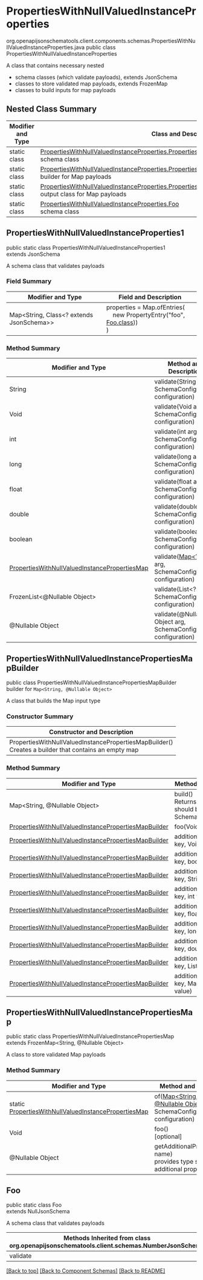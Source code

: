 # PropertiesWithNullValuedInstanceProperties
org.openapijsonschematools.client.components.schemas.PropertiesWithNullValuedInstanceProperties.java
public class PropertiesWithNullValuedInstanceProperties

A class that contains necessary nested
- schema classes (which validate payloads), extends JsonSchema
- classes to store validated map payloads, extends FrozenMap
- classes to build inputs for map payloads

## Nested Class Summary
| Modifier and Type | Class and Description |
| ----------------- | ---------------------- |
| static class | [PropertiesWithNullValuedInstanceProperties.PropertiesWithNullValuedInstanceProperties1](#propertieswithnullvaluedinstanceproperties1)<br> schema class |
| static class | [PropertiesWithNullValuedInstanceProperties.PropertiesWithNullValuedInstancePropertiesMapBuilder](#propertieswithnullvaluedinstancepropertiesmapbuilder)<br> builder for Map payloads |
| static class | [PropertiesWithNullValuedInstanceProperties.PropertiesWithNullValuedInstancePropertiesMap](#propertieswithnullvaluedinstancepropertiesmap)<br> output class for Map payloads |
| static class | [PropertiesWithNullValuedInstanceProperties.Foo](#foo)<br> schema class |

## PropertiesWithNullValuedInstanceProperties1
public static class PropertiesWithNullValuedInstanceProperties1<br>
extends JsonSchema

A schema class that validates payloads

### Field Summary
| Modifier and Type | Field and Description |
| ----------------- | ---------------------- |
| Map<String, Class<? extends JsonSchema>> | properties = Map.ofEntries(<br>&nbsp;&nbsp;&nbsp;&nbsp;new PropertyEntry("foo", [Foo.class](#foo)))<br>)<br> |

### Method Summary
| Modifier and Type | Method and Description |
| ----------------- | ---------------------- |
| String | validate(String arg, SchemaConfiguration configuration) |
| Void | validate(Void arg, SchemaConfiguration configuration) |
| int | validate(int arg, SchemaConfiguration configuration) |
| long | validate(long arg, SchemaConfiguration configuration) |
| float | validate(float arg, SchemaConfiguration configuration) |
| double | validate(double arg, SchemaConfiguration configuration) |
| boolean | validate(boolean arg, SchemaConfiguration configuration) |
| [PropertiesWithNullValuedInstancePropertiesMap](#propertieswithnullvaluedinstancepropertiesmap) | validate([Map&lt;?, ?&gt;](#propertieswithnullvaluedinstancepropertiesmapbuilder) arg, SchemaConfiguration configuration) |
| FrozenList<@Nullable Object> | validate(List<?> arg, SchemaConfiguration configuration) |
| @Nullable Object | validate(@Nullable Object arg, SchemaConfiguration configuration) |
## PropertiesWithNullValuedInstancePropertiesMapBuilder
public class PropertiesWithNullValuedInstancePropertiesMapBuilder<br>
builder for `Map<String, @Nullable Object>`

A class that builds the Map input type

### Constructor Summary
| Constructor and Description |
| --------------------------- |
| PropertiesWithNullValuedInstancePropertiesMapBuilder()<br>Creates a builder that contains an empty map |

### Method Summary
| Modifier and Type | Method and Description |
| ----------------- | ---------------------- |
| Map<String, @Nullable Object> | build()<br>Returns map input that should be used with Schema.validate |
| [PropertiesWithNullValuedInstancePropertiesMapBuilder](#propertieswithnullvaluedinstancepropertiesmapbuilder) | foo(Void value) |
| [PropertiesWithNullValuedInstancePropertiesMapBuilder](#propertieswithnullvaluedinstancepropertiesmapbuilder) | additionalProperty(String key, Void value) |
| [PropertiesWithNullValuedInstancePropertiesMapBuilder](#propertieswithnullvaluedinstancepropertiesmapbuilder) | additionalProperty(String key, boolean value) |
| [PropertiesWithNullValuedInstancePropertiesMapBuilder](#propertieswithnullvaluedinstancepropertiesmapbuilder) | additionalProperty(String key, String value) |
| [PropertiesWithNullValuedInstancePropertiesMapBuilder](#propertieswithnullvaluedinstancepropertiesmapbuilder) | additionalProperty(String key, int value) |
| [PropertiesWithNullValuedInstancePropertiesMapBuilder](#propertieswithnullvaluedinstancepropertiesmapbuilder) | additionalProperty(String key, float value) |
| [PropertiesWithNullValuedInstancePropertiesMapBuilder](#propertieswithnullvaluedinstancepropertiesmapbuilder) | additionalProperty(String key, long value) |
| [PropertiesWithNullValuedInstancePropertiesMapBuilder](#propertieswithnullvaluedinstancepropertiesmapbuilder) | additionalProperty(String key, double value) |
| [PropertiesWithNullValuedInstancePropertiesMapBuilder](#propertieswithnullvaluedinstancepropertiesmapbuilder) | additionalProperty(String key, List<?> value) |
| [PropertiesWithNullValuedInstancePropertiesMapBuilder](#propertieswithnullvaluedinstancepropertiesmapbuilder) | additionalProperty(String key, Map<String, ?> value) |

## PropertiesWithNullValuedInstancePropertiesMap
public static class PropertiesWithNullValuedInstancePropertiesMap<br>
extends FrozenMap<String, @Nullable Object>

A class to store validated Map payloads

### Method Summary
| Modifier and Type | Method and Description |
| ----------------- | ---------------------- |
| static [PropertiesWithNullValuedInstancePropertiesMap](#propertieswithnullvaluedinstancepropertiesmap) | of([Map<String, ? extends @Nullable Object>](#propertieswithnullvaluedinstancepropertiesmapbuilder) arg, SchemaConfiguration configuration) |
| Void | foo()<br>[optional] |
| @Nullable Object | getAdditionalProperty(String name)<br>provides type safety for additional properties |

## Foo
public static class Foo<br>
extends NullJsonSchema

A schema class that validates payloads

| Methods Inherited from class org.openapijsonschematools.client.schemas.NumberJsonSchema |
| ------------------------------------------------------------------ |
| validate                                                           |

[[Back to top]](#top) [[Back to Component Schemas]](../../../README.md#Component-Schemas) [[Back to README]](../../../README.md)
